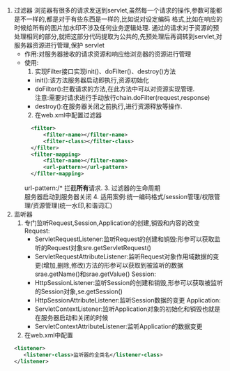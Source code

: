 1. 过滤器
    浏览器有很多的请求发送到servlet,虽然每一个请求的操作,参数可能都是不一样的,都是对于有些东西是一样的,比如说对设定编码
    格式,比如在响应的时候给所有的图片加水印不涉及任何业务逻辑处理.
    通过的请求对于资源的预处理相同的部分,就把这部分代码提取为公共的,先预处理后再调转到servlet,对服务器资源进行管理,保护
    servlet
    - 作用:对服务器接收的请求资源和响应给浏览器的资源进行管理  
    - 使用:
        1. 实现Filter接口实现init()、doFilter()、destroy()方法  
        - init():该方法服务器启动即执行,资源初始化  
        - doFilter():拦截请求的方法,在此方法中可以对资源实现管理.  
           注意:需要对请求进行手动放行chain.doFilter(request,response)  
        - destroy():在服务器关闭之前执行,进行资源释放等操作.  
        2. 在web.xml中配置过滤器  
        ```xml
          <filter>
              <filter-name></filter-name>
              <filter-class></filter-class>
          </filter>
          <filter-mapping>
              <filter-name></filter-name>
              <url-pattern></url-pattern>
          </filter-mapping>
        ```
        url-pattern:/* 拦截**所有**请求.
        3. 过滤器的生命周期  
            服务器启动到服务器关闭
        4. 适用案例:统一编码格式/session管理/权限管理/资源管理(统一水印,和谐词汇)
1. 监听器
    1. 专门监听Request,Session,Application的创建,销毁和内容的改变  
        Request:
        - ServletRequestListener:监听Request的创建和销毁:形参可以获取监听的Request对象sre.getServletRequest()
        - ServletRequestAttributeListener:监听Request对象作用域数据的变更(增加,删除,修改)方法的形参可以获取到被监听的数据
        srae.getName()和srae.getValue()
        Session:
        - HttpSessionListener:监听Session的创建和销毁,形参可以获取被监听的Session对象,se.getSession()
        - HttpSessionAttributeListener:监听Session数据的变更
        Application:
        - ServletContextListener:监听Application对象的初始化和销毁也就是在服务器启动和关闭的时候
        - ServletContextAttributeListener:监听Application的数据变更
    2. 在web.xml中配置
    ```xml
    <listener>
       <listener-class>监听器的全类名</listener-class>
    </listener>
    ```